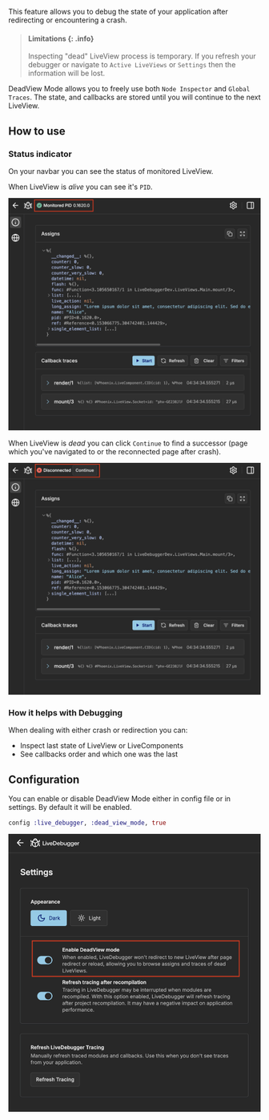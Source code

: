 This feature allows you to debug the state of your application after redirecting or encountering a crash.

> #### Limitations {: .info}
>
> Inspecting "dead" LiveView process is temporary. If you refresh your debugger or navigate to `Active LiveViews` or `Settings` then the information will be lost.

DeadView Mode allows you to freely use both `Node Inspector` and `Global Traces`. The state, and callbacks are stored until you will continue to the next LiveView.

## How to use

### Status indicator

On your navbar you can see the status of monitored LiveView.

When LiveView is _alive_ you can see it's `PID`.

![DeadView Mode navbar status: Alive](images/dead_view_status_alive.png)

When LiveView is _dead_ you can click `Continue` to find a successor (page which you've navigated to or the reconnected page after crash).

![DeadView Mode navbar status: Dead](images/dead_view_status_dead.png)

### How it helps with Debugging

When dealing with either crash or redirection you can:

- Inspect last state of LiveView or LiveComponents
- See callbacks order and which one was the last

## Configuration

You can enable or disable DeadView Mode either in config file or in settings. By default it will be enabled.

```elixir
config :live_debugger, :dead_view_mode, true
```

![DeadView Mode option in settings](images/dead_view_settings.png)
